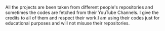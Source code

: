 All the projects are been taken from different people's repositories and sometimes the codes are fetched from their YouTube Channels. I give the credits to all of them and respect their work.I am using their codes just for educational purposes and will not misuse their repositories.
